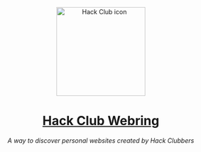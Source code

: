 <p align="center"><img width="200px" height="200px" alt="Hack Club icon" src="https://hackclub.com/icon/icon-masked.png"></a>
<h1 align="center"><a href="https://hackclub.com/">Hack Club Webring</a></h1>
<p align="center"><i>A way to discover personal websites created by Hack Clubbers</i></p>

